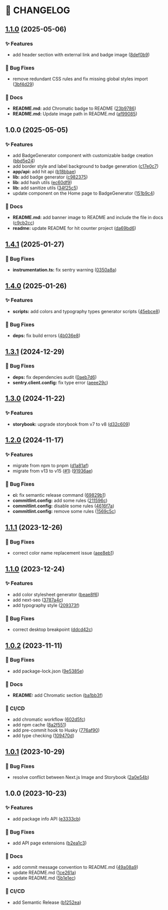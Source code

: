# 🚦 CHANGELOG

## [1.1.0](https://github.com/HanSeongLee/hit-counter/compare/v1.0.0...v1.1.0) (2025-05-06)

### ✨ Features

* add header section with external link and badge image ([8def0b9](https://github.com/HanSeongLee/hit-counter/commit/8def0b9164d051dc8c65af672769f0927713bf29))

### 🐛 Bug Fixes

* remove redundant CSS rules and fix missing global styles import ([3bf4d29](https://github.com/HanSeongLee/hit-counter/commit/3bf4d2961e4988aaabe7b193af2194f0e04320f2))

### 📝 Docs

* **README.md:** add Chromatic badge to README ([23b9786](https://github.com/HanSeongLee/hit-counter/commit/23b9786897d4ed14f7d0b73031aa834fd8545f64))
* **README.md:** Update image path in README.md ([af99085](https://github.com/HanSeongLee/hit-counter/commit/af99085ce8071526d5db7904d6dfbcb6e1b46c86))

## 1.0.0 (2025-05-05)

### ✨ Features

* add BadgeGenerator component with customizable badge creation ([bbd5e24](https://github.com/HanSeongLee/hit-counter/commit/bbd5e240834ebaf9ae6fbe5569a3fda4d2878bd6))
* add border style and label background to badge generation ([c17e0c7](https://github.com/HanSeongLee/hit-counter/commit/c17e0c7ff8803f1f65dba9217d1b984bb4558215))
* **app/api:** add hit api ([b18bbae](https://github.com/HanSeongLee/hit-counter/commit/b18bbaec51b028fad0889f498d1153ade4b2251f))
* **lib:** add badge generator ([c982375](https://github.com/HanSeongLee/hit-counter/commit/c982375666e0a2918f36b4c8f4f873095d039a9e))
* **lib:** add hash utils ([ec60df9](https://github.com/HanSeongLee/hit-counter/commit/ec60df9b712a265f16ca7507ad62c2ae10134046))
* **lib:** add sanitize utils ([34f25c5](https://github.com/HanSeongLee/hit-counter/commit/34f25c5a7f59742e892e995be47ae97fa1d7fe66))
* update component on the Home page to BadgeGenerator ([151b9c4](https://github.com/HanSeongLee/hit-counter/commit/151b9c451d984b51e2b3e48ee54320c627bede16))

### 📝 Docs

* **README.md:** add banner image to README and include the file in docs ([c9cb2cc](https://github.com/HanSeongLee/hit-counter/commit/c9cb2ccd89e9ea6e41f3bffb11eb5797c2b4cec7))
* **readme:** update README for hit counter project ([da69bd6](https://github.com/HanSeongLee/hit-counter/commit/da69bd692dc298ac024edc0457cdc84db1f9b8ac))

## [1.4.1](https://github.com/HanSeongLee/frontend-mentor-nextjs-ts-template/compare/v1.4.0...v1.4.1) (2025-01-27)

### 🐛 Bug Fixes

* **instrumentation.ts:** fix sentry warning ([0350a8a](https://github.com/HanSeongLee/frontend-mentor-nextjs-ts-template/commit/0350a8a32ee6cf412183b6cc021b1665ab852cf6))

## [1.4.0](https://github.com/HanSeongLee/frontend-mentor-nextjs-ts-template/compare/v1.3.1...v1.4.0) (2025-01-26)

### ✨ Features

* **scripts:** add colors and typography types generator scripts ([45ebce8](https://github.com/HanSeongLee/frontend-mentor-nextjs-ts-template/commit/45ebce8be2497133e087418a33f88878c65811a4))

### 🐛 Bug Fixes

* **deps:** fix build errors ([4b036e8](https://github.com/HanSeongLee/frontend-mentor-nextjs-ts-template/commit/4b036e8a2490f906b0733376ef4d9a8f042fb6a8))

## [1.3.1](https://github.com/HanSeongLee/frontend-mentor-nextjs-ts-template/compare/v1.3.0...v1.3.1) (2024-12-29)

### 🐛 Bug Fixes

* **deps:** fix dependencies audit ([0aeb7d6](https://github.com/HanSeongLee/frontend-mentor-nextjs-ts-template/commit/0aeb7d6cc561e7634069c2f36dda6ade45f95f37))
* **sentry.client.config:** fix type error ([aeee29c](https://github.com/HanSeongLee/frontend-mentor-nextjs-ts-template/commit/aeee29c1ddf0ef274646d6ed8c5d8c0f166e852f))

## [1.3.0](https://github.com/HanSeongLee/frontend-mentor-nextjs-ts-template/compare/v1.2.0...v1.3.0) (2024-11-22)

### ✨ Features

* **storybook:** upgrade storybook from v7 to v8 ([d32c609](https://github.com/HanSeongLee/frontend-mentor-nextjs-ts-template/commit/d32c6095a65aa89633a2da803144791c3de87cf3))

## [1.2.0](https://github.com/HanSeongLee/frontend-mentor-nextjs-ts-template/compare/v1.1.1...v1.2.0) (2024-11-17)

### ✨ Features

* migrate from npm to pnpm ([d1a81af](https://github.com/HanSeongLee/frontend-mentor-nextjs-ts-template/commit/d1a81afadff3090c5e6ccade6665ff3e8913ab13))
* migrate from v13 to v15 ([#1](https://github.com/HanSeongLee/frontend-mentor-nextjs-ts-template/issues/1)) ([91936ae](https://github.com/HanSeongLee/frontend-mentor-nextjs-ts-template/commit/91936aeb74318962094c27c0ed8fa61384102b69))

### 🐛 Bug Fixes

* **ci:** fix semantic release command ([69829b1](https://github.com/HanSeongLee/frontend-mentor-nextjs-ts-template/commit/69829b1a5669ff595084d63556860b983085b7f8))
* **commitlint.config:** add some rules ([211596c](https://github.com/HanSeongLee/frontend-mentor-nextjs-ts-template/commit/211596cad7f49aac93a8b98da7e469f8176bddc5))
* **commitlint.config:** disable some rules ([4616f7a](https://github.com/HanSeongLee/frontend-mentor-nextjs-ts-template/commit/4616f7a237af17b189550c3714243989242150ab))
* **commitlint.config:** remove some rules ([1569c5c](https://github.com/HanSeongLee/frontend-mentor-nextjs-ts-template/commit/1569c5c0d0bc23265ef2def798290db89db091b1))

## [1.1.1](https://github.com/HanSeongLee/frontend-mentor-nextjs-ts-template/compare/v1.1.0...v1.1.1) (2023-12-26)


### 🐛 Bug Fixes

* correct color name replacement issue ([aee8eb1](https://github.com/HanSeongLee/frontend-mentor-nextjs-ts-template/commit/aee8eb17a4e11ec376d483a7e8bbf40ab8c52b7f))

## [1.1.0](https://github.com/HanSeongLee/frontend-mentor-nextjs-ts-template/compare/v1.0.2...v1.1.0) (2023-12-24)


### ✨ Features

* add color stylesheet generator ([beae8f6](https://github.com/HanSeongLee/frontend-mentor-nextjs-ts-template/commit/beae8f65c87a50517835b7fb5cfd3ff541c40ad1))
* add next-seo ([3787a4c](https://github.com/HanSeongLee/frontend-mentor-nextjs-ts-template/commit/3787a4c689455c6c6c3be2fc11c22cb78447e93c))
* add typography style ([209373f](https://github.com/HanSeongLee/frontend-mentor-nextjs-ts-template/commit/209373f4fc68c7510bff4ea56f2b79a1fd5ff80f))


### 🐛 Bug Fixes

* correct desktop breakpoint ([ddcd42c](https://github.com/HanSeongLee/frontend-mentor-nextjs-ts-template/commit/ddcd42ca62c1476f20b6511f7b1ad0d7c4c31e67))

## [1.0.2](https://github.com/HanSeongLee/frontend-mentor-nextjs-ts-template/compare/v1.0.1...v1.0.2) (2023-11-11)


### 🐛 Bug Fixes

* add package-lock.json ([9e5385e](https://github.com/HanSeongLee/frontend-mentor-nextjs-ts-template/commit/9e5385e715f86f8319fdaafeb669afb886d4e703))


### 📝 Docs

* **README:** add Chromatic section ([ba1bb3f](https://github.com/HanSeongLee/frontend-mentor-nextjs-ts-template/commit/ba1bb3ff91bdbf410786723c9dad34427aa62ebe))


### 💫 CI/CD

* add chromatic workflow ([602d5fc](https://github.com/HanSeongLee/frontend-mentor-nextjs-ts-template/commit/602d5fc802bb34e240a25bcb8144ce9cc72aa895))
* add npm cache ([8a2f551](https://github.com/HanSeongLee/frontend-mentor-nextjs-ts-template/commit/8a2f5511de877bfddf300b66118c036d97488f27))
* add pre-commit hook to Husky ([776af90](https://github.com/HanSeongLee/frontend-mentor-nextjs-ts-template/commit/776af9056c7d218501a22fa48e2a75071b9b500f))
* add type checking ([109470d](https://github.com/HanSeongLee/frontend-mentor-nextjs-ts-template/commit/109470d6b38921bbf86eb7c94eb7844cba428d73))

## [1.0.1](https://github.com/HanSeongLee/frontend-mentor-nextjs-ts-template/compare/v1.0.0...v1.0.1) (2023-10-29)


### 🐛 Bug Fixes

* resolve conflict between Next.js Image and Storybook ([2a0e54b](https://github.com/HanSeongLee/frontend-mentor-nextjs-ts-template/commit/2a0e54b24b0aaecdef0c87b52cbcc20655249f91))

## 1.0.0 (2023-10-23)


### ✨ Features

* add package info API ([e3333cb](https://github.com/HanSeongLee/frontend-mentor-nextjs-ts-template/commit/e3333cb09e78062105cc1c0a78be551aef3c5cc9))


### 🐛 Bug Fixes

* add API page extensions ([b2ea1c3](https://github.com/HanSeongLee/frontend-mentor-nextjs-ts-template/commit/b2ea1c30324ed831a5bf0255de753734a2385e50))


### 📝 Docs

* add commit message convention to README.md ([49a08a9](https://github.com/HanSeongLee/frontend-mentor-nextjs-ts-template/commit/49a08a98e994284d870e1ab0dcd489ba8344e13f))
* update README.md ([1ce261a](https://github.com/HanSeongLee/frontend-mentor-nextjs-ts-template/commit/1ce261a83960f133c42c11d021f317c05811be66))
* update README.md ([5b1e1ec](https://github.com/HanSeongLee/frontend-mentor-nextjs-ts-template/commit/5b1e1ecce38b65cba53eca60776c7a4495fd3988))


### 💫 CI/CD

* add Semantic Release ([b1252ea](https://github.com/HanSeongLee/frontend-mentor-nextjs-ts-template/commit/b1252eab37034594d9d94a4a4953d89d70244f4e))
